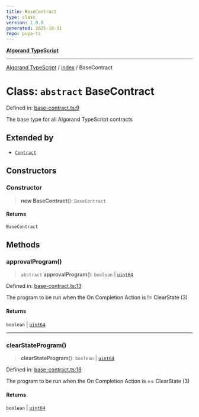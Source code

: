 ```yaml
---
title: BaseContract
type: class
version: 1.0.0
generated: 2025-10-31
repo: puya-ts
---
```

[**Algorand TypeScript**](../../README.md)

***

[Algorand TypeScript](../../modules.md) / [index](../README.md) / BaseContract

# Class: `abstract` BaseContract

Defined in: [base-contract.ts:9](https://github.com/algorandfoundation/puya-ts/blob/main/packages/algo-ts/src/base-contract.ts#L9)

The base type for all Algorand TypeScript contracts

## Extended by

- [`Contract`](../../arc4/classes/Contract.md)

## Constructors

### Constructor

> **new BaseContract**(): `BaseContract`

#### Returns

`BaseContract`

## Methods

### approvalProgram()

> `abstract` **approvalProgram**(): `boolean` \| [`uint64`](../type-aliases/uint64.md)

Defined in: [base-contract.ts:13](https://github.com/algorandfoundation/puya-ts/blob/main/packages/algo-ts/src/base-contract.ts#L13)

The program to be run when the On Completion Action is != ClearState (3)

#### Returns

`boolean` \| [`uint64`](../type-aliases/uint64.md)

***

### clearStateProgram()

> **clearStateProgram**(): `boolean` \| [`uint64`](../type-aliases/uint64.md)

Defined in: [base-contract.ts:18](https://github.com/algorandfoundation/puya-ts/blob/main/packages/algo-ts/src/base-contract.ts#L18)

The program to be run when the On Completion Action is == ClearState (3)

#### Returns

`boolean` \| [`uint64`](../type-aliases/uint64.md)
